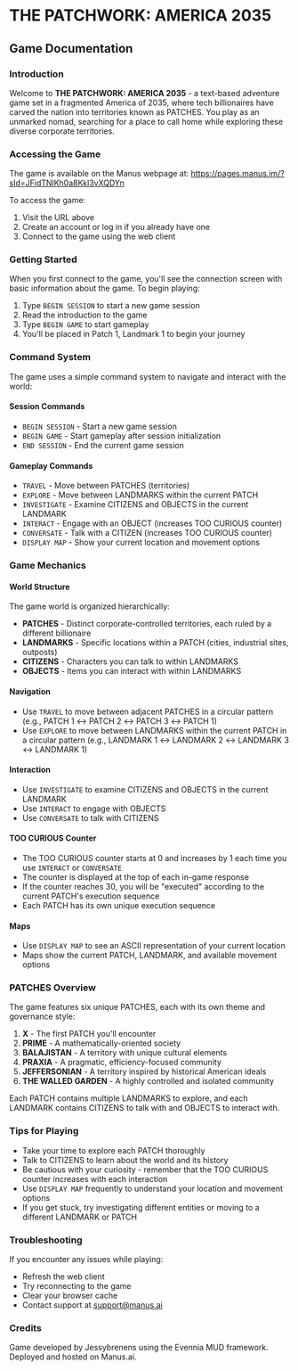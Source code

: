 # THE PATCHWORK: AMERICA 2035
## Game Documentation

### Introduction

Welcome to **THE PATCHWORK: AMERICA 2035** - a text-based adventure game set in a fragmented America of 2035, where tech billionaires have carved the nation into territories known as PATCHES. You play as an unmarked nomad, searching for a place to call home while exploring these diverse corporate territories.

### Accessing the Game

The game is available on the Manus webpage at: https://pages.manus.im/?sId=JFidTNlKh0a8Kkl3vXQDYn

To access the game:
1. Visit the URL above
2. Create an account or log in if you already have one
3. Connect to the game using the web client

### Getting Started

When you first connect to the game, you'll see the connection screen with basic information about the game. To begin playing:

1. Type `BEGIN SESSION` to start a new game session
2. Read the introduction to the game
3. Type `BEGIN GAME` to start gameplay
4. You'll be placed in Patch 1, Landmark 1 to begin your journey

### Command System

The game uses a simple command system to navigate and interact with the world:

#### Session Commands

- `BEGIN SESSION` - Start a new game session
- `BEGIN GAME` - Start gameplay after session initialization
- `END SESSION` - End the current game session

#### Gameplay Commands

- `TRAVEL` - Move between PATCHES (territories)
- `EXPLORE` - Move between LANDMARKS within the current PATCH
- `INVESTIGATE` - Examine CITIZENS and OBJECTS in the current LANDMARK
- `INTERACT` - Engage with an OBJECT (increases TOO CURIOUS counter)
- `CONVERSATE` - Talk with a CITIZEN (increases TOO CURIOUS counter)
- `DISPLAY MAP` - Show your current location and movement options

### Game Mechanics

#### World Structure

The game world is organized hierarchically:
- **PATCHES** - Distinct corporate-controlled territories, each ruled by a different billionaire
- **LANDMARKS** - Specific locations within a PATCH (cities, industrial sites, outposts)
- **CITIZENS** - Characters you can talk to within LANDMARKS
- **OBJECTS** - Items you can interact with within LANDMARKS

#### Navigation

- Use `TRAVEL` to move between adjacent PATCHES in a circular pattern (e.g., PATCH 1 ↔ PATCH 2 ↔ PATCH 3 ↔ PATCH 1)
- Use `EXPLORE` to move between LANDMARKS within the current PATCH in a circular pattern (e.g., LANDMARK 1 ↔ LANDMARK 2 ↔ LANDMARK 3 ↔ LANDMARK 1)

#### Interaction

- Use `INVESTIGATE` to examine CITIZENS and OBJECTS in the current LANDMARK
- Use `INTERACT` to engage with OBJECTS
- Use `CONVERSATE` to talk with CITIZENS

#### TOO CURIOUS Counter

- The TOO CURIOUS counter starts at 0 and increases by 1 each time you use `INTERACT` or `CONVERSATE`
- The counter is displayed at the top of each in-game response
- If the counter reaches 30, you will be "executed" according to the current PATCH's execution sequence
- Each PATCH has its own unique execution sequence

#### Maps

- Use `DISPLAY MAP` to see an ASCII representation of your current location
- Maps show the current PATCH, LANDMARK, and available movement options

### PATCHES Overview

The game features six unique PATCHES, each with its own theme and governance style:

1. **X** - The first PATCH you'll encounter
2. **PRIME** - A mathematically-oriented society
3. **BALAJISTAN** - A territory with unique cultural elements
4. **PRAXIA** - A pragmatic, efficiency-focused community
5. **JEFFERSONIAN** - A territory inspired by historical American ideals
6. **THE WALLED GARDEN** - A highly controlled and isolated community

Each PATCH contains multiple LANDMARKS to explore, and each LANDMARK contains CITIZENS to talk with and OBJECTS to interact with.

### Tips for Playing

- Take your time to explore each PATCH thoroughly
- Talk to CITIZENS to learn about the world and its history
- Be cautious with your curiosity - remember that the TOO CURIOUS counter increases with each interaction
- Use `DISPLAY MAP` frequently to understand your location and movement options
- If you get stuck, try investigating different entities or moving to a different LANDMARK or PATCH

### Troubleshooting

If you encounter any issues while playing:
- Refresh the web client
- Try reconnecting to the game
- Clear your browser cache
- Contact support at support@manus.ai

### Credits

Game developed by Jessybrenens using the Evennia MUD framework.
Deployed and hosted on Manus.ai.
